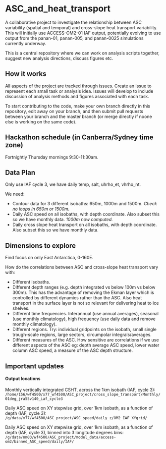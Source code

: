 # ASC_and_heat_transport

A collaborative project to investigate the relationship between ASC variability (spatial and temporal) and cross-slope heat transport variability. This will initially use ACCESS-OM2-01 IAF output, potentially evolving to use output from the panan-01, panan-005, and panan-0025 simulations currently underway.

This is a central repository where we can work on analysis scripts together, suggest new analysis directions, discuss figures etc.

## How it works
All aspects of the project are tracked through issues. Create an issue to represent each small task or analysis idea. Issues will develop to include discussion of analysis methods and figures associated with each task.

To start contributing to the code, make your own branch directly in this repository, edit away on your branch, and then submit pull requests between your branch and the master branch (or merge directly if noone else is working on the same code).

## Hackathon schedule (in Canberra/Sydney time zone)

Fortnightly Thursday mornings 9:30-11:30am.

## Data Plan

Only use IAF cycle 3, we have daily temp, salt, uhrho_et, vhrho_nt.

We need:
* Contour data for 3 different isobaths: 650m, 1000m and 1500m. _Check no loops in 650m or 1500m._
* Daily ASC speed on all isobaths, with depth coordinate. Also subset this so we have monthly data. _1000m now computed._
* Daily cross slope heat transport on all isobaths, with depth coordinate. Also subset this so we have monthly data.

## Dimensions to explore

Find focus on only East Antarctica, 0-160E.

How do the correlations between ASC and cross-slope heat transport vary with:
* Different isobaths.
* Different depth ranges (e.g. depth integrated vs below 100m vs below 300m). This has the advantage of removing the Ekman layer which is controlled by different dynamics rather than the ASC. Also heat transport in the surface layer is not so relevant for delivering heat to ice shelves.
* Different time frequencies. Interannual (use annual averages), seasonal (use monthly climatology), high frequency (use daily data and remove monthly climatology).
* Different regions. Try: individual gridpoints on the isobath, small single trough-scale regions, large sectors, circumpolar integrals/averages.
* Different measures of the ASC. How sensitive are correlations if we use different aspects of the ASC eg: depth average ASC speed, lower water column ASC speed, a measure of the ASC depth structure.

## Important updates

#### Output locations
Monthly vertically integrated CSHT, across the 1km isobath (IAF, cycle 3): `/home/156/wf4500/x77_wf4500/ASC_project/cross_slope_transport/Monthly/01deg_jra55v140_iaf_cycle3`

Daily ASC speed on XY stepwise grid, over 1km isobath, as a function of depth (IAF, cycle 3): `/g/data/x77/wf4500/ASC_project/ASC_speed/daily_z/OM2_IAF_XYgrid/`

Daily ASC speed on XY stepwise grid, over 1km isobath, as a function of depth (IAF, cycle 3), binned into 3 longitude degrees bins: 
`/g/data/nm03/wf4500/ASC_project/model_data/access-om2/binned_ASC_speed/daily/IAF/`

